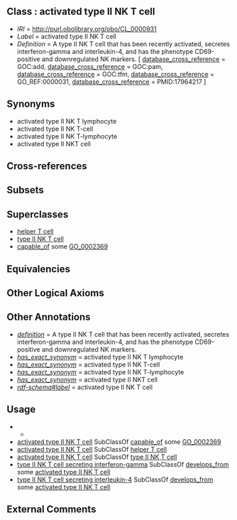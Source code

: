 
## Class : activated type II NK T cell

 * *IRI* = http://purl.obolibrary.org/obo/CL_0000931
 * *Label* = activated type II NK T cell
 * *Definition* = A type II NK T cell that has been recently activated, secretes interferon-gamma and interleukin-4, and has the phenotype CD69-positive and downregulated NK markers. [ [database_cross_reference](../../ef/oboInOwl#hasDbXref.md) = GOC:add, [database_cross_reference](../../ef/oboInOwl#hasDbXref.md) = GOC:pam, [database_cross_reference](../../ef/oboInOwl#hasDbXref.md) = GOC:tfm, [database_cross_reference](../../ef/oboInOwl#hasDbXref.md) = GO_REF:0000031, [database_cross_reference](../../ef/oboInOwl#hasDbXref.md) = PMID:17964217 ]

## Synonyms

 * activated type II NK T lymphocyte
 * activated type II NK T-cell
 * activated type II NK T-lymphocyte
 * activated type II NKT cell

## Cross-references


## Subsets


## Superclasses

 * [helper T cell](../../CL/12/CL_0000912.md)
 * [type II NK T cell](../../CL/22/CL_0000922.md)
 * [capable_of](../../RO/15/RO_0002215.md) some [GO_0002369](../../GO/69/GO_0002369.md)

## Equivalencies


## Other Logical Axioms


## Other Annotations

 * *[definition](../../IAO/15/IAO_0000115.md)* = A type II NK T cell that has been recently activated, secretes interferon-gamma and interleukin-4, and has the phenotype CD69-positive and downregulated NK markers.
 * *[has_exact_synonym](../../ym/oboInOwl#hasExactSynonym.md)* = activated type II NK T lymphocyte
 * *[has_exact_synonym](../../ym/oboInOwl#hasExactSynonym.md)* = activated type II NK T-cell
 * *[has_exact_synonym](../../ym/oboInOwl#hasExactSynonym.md)* = activated type II NK T-lymphocyte
 * *[has_exact_synonym](../../ym/oboInOwl#hasExactSynonym.md)* = activated type II NKT cell
 * *[rdf-schema#label](../../el/rdf-schema#label.md)* = activated type II NK T cell

## Usage

 * -
 * [activated type II NK T cell](../../CL/31/CL_0000931.md) SubClassOf [capable_of](../../RO/15/RO_0002215.md) some [GO_0002369](../../GO/69/GO_0002369.md)
 * [activated type II NK T cell](../../CL/31/CL_0000931.md) SubClassOf [helper T cell](../../CL/12/CL_0000912.md)
 * [activated type II NK T cell](../../CL/31/CL_0000931.md) SubClassOf [type II NK T cell](../../CL/22/CL_0000922.md)
 * [type II NK T cell secreting interferon-gamma](../../CL/32/CL_0000932.md) SubClassOf [develops_from](../../RO/02/RO_0002202.md) some [activated type II NK T cell](../../CL/31/CL_0000931.md)
 * [type II NK T cell secreting interleukin-4](../../CL/33/CL_0000933.md) SubClassOf [develops_from](../../RO/02/RO_0002202.md) some [activated type II NK T cell](../../CL/31/CL_0000931.md)

## External Comments

